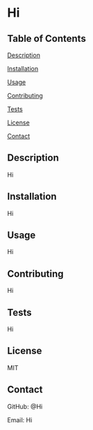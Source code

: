 # Hi
  ## Table of Contents
  [Description](https://github.com/Hi/Hi#description)

  [Installation](https://github.com/Hi/Hi#installation)

  [Usage](https://github.com/Hi/Hi#usage)

  [Contributing](https://github.com/Hi/Hi#contributing)

  [Tests](https://github.com/Hi/Hi#tests)

  [License](https://github.com/Hi/Hi#license)

  [Contact](https://github.com/Hi/Hi#contact)

  ## Description
  Hi
  ## Installation
  Hi
  ## Usage
  Hi
  ## Contributing
  Hi
  ## Tests
  Hi
  ## License
  MIT
  ## Contact
  GitHub: @Hi

  Email: Hi